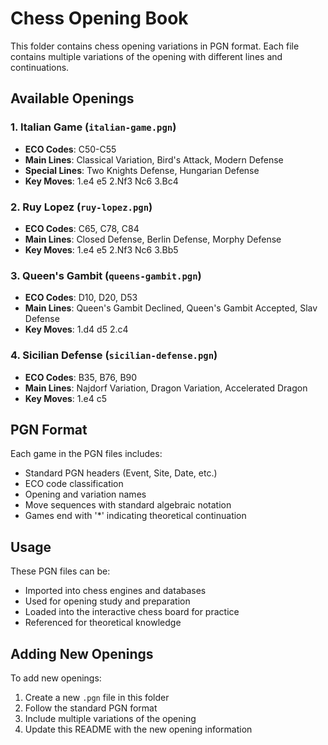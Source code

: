 # Chess Opening Book

This folder contains chess opening variations in PGN format. Each file contains multiple variations of the opening with different lines and continuations.

## Available Openings

### 1. Italian Game (`italian-game.pgn`)
- **ECO Codes**: C50-C55
- **Main Lines**: Classical Variation, Bird's Attack, Modern Defense
- **Special Lines**: Two Knights Defense, Hungarian Defense
- **Key Moves**: 1.e4 e5 2.Nf3 Nc6 3.Bc4

### 2. Ruy Lopez (`ruy-lopez.pgn`)
- **ECO Codes**: C65, C78, C84
- **Main Lines**: Closed Defense, Berlin Defense, Morphy Defense
- **Key Moves**: 1.e4 e5 2.Nf3 Nc6 3.Bb5

### 3. Queen's Gambit (`queens-gambit.pgn`)
- **ECO Codes**: D10, D20, D53
- **Main Lines**: Queen's Gambit Declined, Queen's Gambit Accepted, Slav Defense
- **Key Moves**: 1.d4 d5 2.c4

### 4. Sicilian Defense (`sicilian-defense.pgn`)
- **ECO Codes**: B35, B76, B90
- **Main Lines**: Najdorf Variation, Dragon Variation, Accelerated Dragon
- **Key Moves**: 1.e4 c5

## PGN Format

Each game in the PGN files includes:
- Standard PGN headers (Event, Site, Date, etc.)
- ECO code classification
- Opening and variation names
- Move sequences with standard algebraic notation
- Games end with '*' indicating theoretical continuation

## Usage

These PGN files can be:
- Imported into chess engines and databases
- Used for opening study and preparation
- Loaded into the interactive chess board for practice
- Referenced for theoretical knowledge

## Adding New Openings

To add new openings:
1. Create a new `.pgn` file in this folder
2. Follow the standard PGN format
3. Include multiple variations of the opening
4. Update this README with the new opening information
